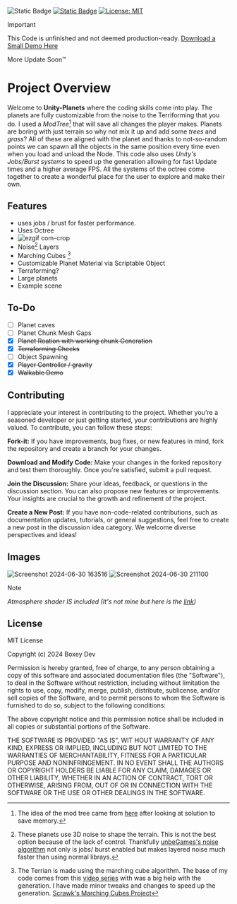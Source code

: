 ![Static Badge](https://img.shields.io/badge/Verson-2022.3.22f1-5300EB?style=for-the-badge&logo=Unity)
[![Static Badge](https://img.shields.io/badge/Version-0.2.0b-blue?style=for-the-badge)](https://github.com/B0XEY/Unity-Planets/releases)
[![License: MIT](https://img.shields.io/badge/License-MIT-yellow.svg?style=for-the-badge)](https://opensource.org/licenses/MIT)

> [!IMPORTANT]
> This Code is unfinished and not deemed production-ready.
> [Download a Small Demo Here](https://github.com/B0XEY/Unity-Planets/releases)
> 
> More Update Soon™️

# Project Overview
Welcome to **Unity-Planets** where the coding skills come into play. The planets are fully customizable from the noise to the Terriforming that you do. I used a _ModTree_[^3] that will save all changes the player makes. Planets are boring with just terrain so why not mix it up and add some _trees_ and _grass_? All of these are aligned with the planet and thanks to not-so-random points we can spawn all the objects in the same position every time even when you load and unload the Node. This code also uses _Unity's Jobs/Burst systems_ to speed up the generation allowing for fast Update times and a higher average FPS. All the systems of the octree come together to create a wonderful place for the user to explore and make their own.

## Features
- uses jobs / brust for faster performance.
- Uses Octree
- ![ezgif com-crop](https://github.com/B0XEY/Unity-Planets/assets/94720404/36066c3d-04d4-4b35-8301-1211b252a285)
- Noise[^1] Layers
- Marching Cubes [^2]
- Customizable Planet Material via Scriptable Object
- Terraforming?
- Large planets
- Example scene

## To-Do
- [ ] Planet caves
- [ ] Planet Chunk Mesh Gaps
- [x] ~~Planet Roation with working chunk Generation~~
- [x] ~~Terraforming Checks~~
- [ ] Object Spawning
- [x] ~~Player Controller / gravity~~
- [x] ~~Walkable Demo~~

## Contributing
I appreciate your interest in contributing to the project. Whether you're a seasoned developer or just getting started, your contributions are highly valued. To contribute, you can follow these steps:

**Fork-it:** If you have improvements, bug fixes, or new features in mind, fork the repository and create a branch for your changes.

**Download and Modify Code:** Make your changes in the forked repository and test them thoroughly. Once you're satisfied, submit a pull request.

**Join the Discussion:** Share your ideas, feedback, or questions in the discussion section. You can also propose new features or improvements. Your insights are crucial to the growth and refinement of the project.

**Create a New Post:** If you have non-code-related contributions, such as documentation updates, tutorials, or general suggestions, feel free to create a new post in the discussion idea category. We welcome diverse perspectives and ideas!


## Images
![Screenshot 2024-06-30 163516](https://github.com/B0XEY/Unity-Planets/assets/94720404/b70a6239-8f76-42c5-9ff2-0628a06b8a6d)
![Screenshot 2024-06-30 211100](https://github.com/B0XEY/Unity-Planets/assets/94720404/2030b163-b3c4-4a22-8b1a-b64d826d36fa)

> [!NOTE]
>*Atmosphere shader IS included (It's not mine but here is the [link](https://github.com/sinnwrig/URP-Atmosphere?tab=readme-ov-file))*


## License
MIT License

Copyright (c) 2024 Boxey Dev

Permission is hereby granted, free of charge, to any person obtaining a copy
of this software and associated documentation files (the "Software"), to deal
in the Software without restriction, including without limitation the rights
to use, copy, modify, merge, publish, distribute, sublicense, and/or sell
copies of the Software, and to permit persons to whom the Software is
furnished to do so, subject to the following conditions:

The above copyright notice and this permission notice shall be included in all
copies or substantial portions of the Software.

THE SOFTWARE IS PROVIDED "AS IS", WIT HOUT WARRANTY OF ANY KIND, EXPRESS OR
IMPLIED, INCLUDING BUT NOT LIMITED TO THE WARRANTIES OF MERCHANTABILITY,
FITNESS FOR A PARTICULAR PURPOSE AND NONINFRINGEMENT. IN NO EVENT SHALL THE
AUTHORS OR COPYRIGHT HOLDERS BE LIABLE FOR ANY CLAIM, DAMAGES OR OTHER
LIABILITY, WHETHER IN AN ACTION OF CONTRACT, TORT OR OTHERWISE, ARISING FROM,
OUT OF OR IN CONNECTION WITH THE SOFTWARE OR THE USE OR OTHER DEALINGS IN THE
SOFTWARE.

[^1]: These planets use 3D noise to shape the terrain. This is not the best option because of the lack of control. Thankfully [unbeGames's noise algorithm](https://github.com/unbeGames/noise.git) not only is jobs/ burst enabled but makes layered noise much faster than using normal librays.
[^2]: The Terrian is made using the marching cube algorithm. The base of my code comes from this [video series](https://www.youtube.com/watch?v=dTdn3CC64sc&list=PLVsTSlfj0qsWt0qafrT6blp5yvchzO4ee) with was a big help with the generation. I have made minor tweaks and changes to speed up the generation. [Scrawk's Marching Cubes Project](https://github.com/Scrawk/Marching-Cubes)
[^3]: The idea of the mod tree came from [here](https://josebasierra.gitlab.io/VoxelPlanets) after looking at solution to save memory.
